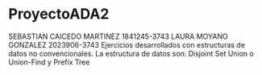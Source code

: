 # ProyectoADA2
SEBASTIAN CAICEDO MARTINEZ  1841245-3743
LAURA MOYANO GONZALEZ 2023906-3743
Ejercicios desarrollados con estructuras de datos no convencionales. La estructura de datos son: Disjoint Set Union o Union-Find y Prefix Tree
